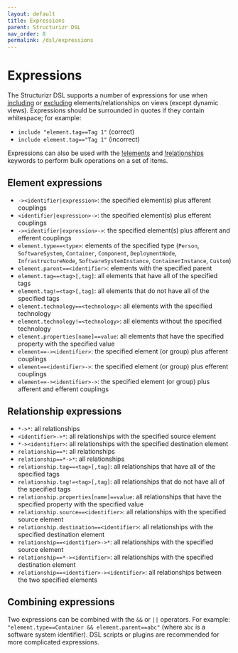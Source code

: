 ```yaml
---
layout: default
title: Expressions
parent: Structurizr DSL
nav_order: 8
permalink: /dsl/expressions
---
```


# Expressions

The Structurizr DSL supports a number of expressions for use when [including](/dsl/language#include) or
[excluding](/dsl/language#exclude) elements/relationships on views (except dynamic views).
Expressions should be surrounded in quotes if they contain whitespace; for example:

- `include "element.tag==Tag 1"` (correct)
- `include element.tag=="Tag 1"` (incorrect)

Expressions can also be used with the [!elements](/dsl/language#elements)
and [!relationships](/dsl/language#relationships) keywords to perform bulk operations on a set of items.

## Element expressions

- `-><identifier|expression>`: the specified element(s) plus afferent couplings
- `<identifier|expression>->`: the specified element(s) plus efferent couplings
- `-><identifier|expression>->`: the specified element(s) plus afferent and efferent couplings
- `element.type==<type>`: elements of the specified type (`Person`, `SoftwareSystem`, `Container`, `Component`, `DeploymentNode`, `InfrastructureNode`, `SoftwareSystemInstance`, `ContainerInstance`, `Custom`)
- `element.parent==<identifier>`: elements with the specified parent
- `element.tag==<tag>[,tag]`: all elements that have all of the specified tags
- `element.tag!=<tag>[,tag]`: all elements that do not have all of the specified tags
- `element.technology==<technology>`: all elements with the specified technology
- `element.technology!=<technology>`: all elements without the specified technology
- `element.properties[name]==value`: all elements that have the specified property with the specified value
- `element==-><identifier>`: the specified element (or group) plus afferent couplings
- `element==<identifier>->`: the specified element (or group) plus efferent couplings
- `element==-><identifier>->`: the specified element (or group) plus afferent and efferent couplings

## Relationship expressions

- `*->*`: all relationships
- `<identifier>->*`: all relationships with the specified source element
- `*-><identifier>`: all relationships with the specified destination element
- `relationship==*`: all relationships
- `relationship==*->*`: all relationships
- `relationship.tag==<tag>[,tag]`: all relationships that have all of the specified tags
- `relationship.tag!=<tag>[,tag]`: all relationships that do not have all of the specified tags
- `relationship.properties[name]==value`: all relationships that have the specified property with the specified value
- `relationship.source==<identifier>`: all relationships with the specified source element
- `relationship.destination==<identifier>`: all relationships with the specified destination element
- `relationship==<identifier>->*`: all relationships with the specified source element
- `relationship==*-><identifier>`: all relationships with the specified destination element
- `relationship==<identifier>-><identifier>`: all relationships between the two specified elements

## Combining expressions

Two expressions can be combined with the `&&` or `||` operators.
For example: `"element.type==Container && element.parent==abc"` (where `abc` is a software system identifier).
DSL scripts or plugins are recommended for more complicated expressions.